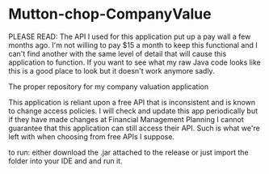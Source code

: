 # Mutton-chop-CompanyValue

PLEASE READ:
 The API I used for this application put up a pay wall a few months ago.  I'm not willing to pay $15 a month to keep this functional and I can't find another with the same level of detail that will cause this application to function.  If you want to see what my raw Java code looks like this is a good place to look but it doesn't work anymore sadly.

The proper repository for my company valuation application

This application is reliant upon a free API that is inconsistent and is known to change access policies.  I will check and update this app periodically but if they have made changes at Financial Management Planning I cannot guarantee that this application can still access their API.  Such is what we're left with when choosing from free APIs I suppose.

to run: either download the .jar attached to the release or just import the folder into your IDE and and run it.
